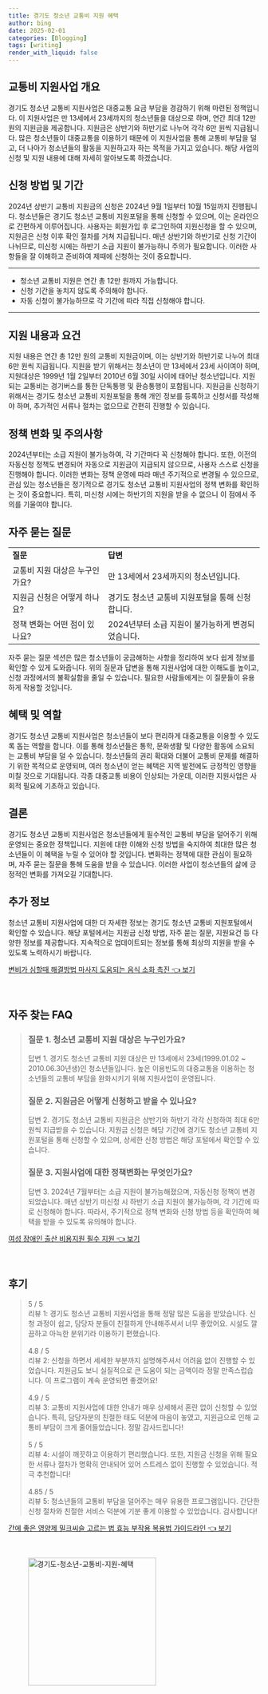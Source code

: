 ```yaml
---
title: 경기도 청소년 교통비 지원 혜택
author: bing
date: 2025-02-01
categories: [Blogging]
tags: [writing]
render_with_liquid: false
---
```



<h2 id='교통비 지원사업 개요'>교통비 지원사업 개요</h2>

<p>경기도 청소년 교통비 지원사업은 대중교통 요금 부담을 경감하기 위해 마련된 정책입니다. 이 지원사업은 만 13세에서 23세까지의 청소년들을 대상으로 하며, 연간 최대 12만 원의 지원금을 제공합니다. 지원금은 상반기와 하반기로 나누어 각각 6만 원씩 지급됩니다. 많은 청소년들이 대중교통을 이용하기 때문에 이 지원사업을 통해 교통비 부담을 덜고, 더 나아가 청소년들의 활동을 지원하고자 하는 목적을 가지고 있습니다. 해당 사업의 신청 및 지원 내용에 대해 자세히 알아보도록 하겠습니다.</p>

<h2 id='신청 방법 및 기간'>신청 방법 및 기간</h2>

<p>2024년 상반기 교통비 지원금의 신청은 2024년 9월 1일부터 10월 15일까지 진행됩니다. 청소년들은 경기도 청소년 교통비 지원포털을 통해 신청할 수 있으며, 이는 온라인으로 간편하게 이루어집니다. 사용자는 회원가입 후 로그인하여 지원신청을 할 수 있으며, 지원금은 신청 이후 확인 절차를 거쳐 지급됩니다. 매년 상반기와 하반기로 신청 기간이 나뉘므로, 미신청 시에는 하반기 소급 지원이 불가능하니 주의가 필요합니다. 이러한 사항들을 잘 이해하고 준비하여 제때에 신청하는 것이 중요합니다.</p>

<hr />

<ul>
    <li>청소년 교통비 지원은 연간 총 12만 원까지 가능합니다.</li>
    <li>신청 기간을 놓치지 않도록 주의해야 합니다.</li>
    <li>자동 신청이 불가능하므로 각 기간에 따라 직접 신청해야 합니다.</li>
</ul>

<hr />

<h2 id='지원 내용과 요건'>지원 내용과 요건</h2>

<p>지원 내용은 연간 총 12만 원의 교통비 지원금이며, 이는 상반기와 하반기로 나누어 최대 6만 원씩 지급됩니다. 지원을 받기 위해서는 청소년이 만 13세에서 23세 사이여야 하며, 지원대상은 1999년 1월 2일부터 2010년 6월 30일 사이에 태어난 청소년입니다. 지원되는 교통비는 경기버스를 통한 단독통행 및 환승통행이 포함됩니다. 지원금을 신청하기 위해서는 경기도 청소년 교통비 지원포털을 통해 개인 정보를 등록하고 신청서를 작성해야 하며, 추가적인 서류나 절차는 없으므로 간편히 진행할 수 있습니다.</p>

<h2 id='정책 변화 및 주의사항'>정책 변화 및 주의사항</h2>

<p>2024년부터는 소급 지원이 불가능하여, 각 기간마다 꼭 신청해야 합니다. 또한, 이전의 자동신청 정책도 변경되어 자동으로 지원금이 지급되지 않으므로, 사용자 스스로 신청을 진행해야 합니다. 이러한 변화는 정책 운영에 따라 매년 주기적으로 변경될 수 있으므로, 관심 있는 청소년들은 정기적으로 경기도 청소년 교통비 지원사업의 정책 변화를 확인하는 것이 중요합니다. 특히, 미신청 시에는 하반기의 지원을 받을 수 없으니 이 점에서 주의를 기울여야 합니다.</p>

<h2 id='자주 묻는 질문'>자주 묻는 질문</h2>

<table>
    <tr>
        <td><b>질문</b></td>
        <td><b>답변</b></td>
    </tr>
    <tr>
        <td>교통비 지원 대상은 누구인가요?</td>
        <td>만 13세에서 23세까지의 청소년입니다.</td>
    </tr>
    <tr>
        <td>지원금 신청은 어떻게 하나요?</td>
        <td>경기도 청소년 교통비 지원포털을 통해 신청합니다.</td>
    </tr>
    <tr>
        <td>정책 변화는 어떤 점이 있나요?</td>
        <td>2024년부터 소급 지원이 불가능하게 변경되었습니다.</td>
    </tr>
</table>

<p>자주 묻는 질문 섹션은 많은 청소년들이 궁금해하는 사항을 정리하여 보다 쉽게 정보를 확인할 수 있게 도와줍니다. 위의 질문과 답변을 통해 지원사업에 대한 이해도를 높이고, 신청 과정에서의 불확실함을 줄일 수 있습니다. 필요한 사람들에게는 이 질문들이 유용하게 작용할 것입니다.</p>

<h2 id='혜택 및 역할'>혜택 및 역할</h2>

<p>경기도 청소년 교통비 지원사업은 청소년들이 보다 편리하게 대중교통을 이용할 수 있도록 돕는 역할을 합니다. 이를 통해 청소년들은 통학, 문화생활 및 다양한 활동에 소요되는 교통비 부담을 덜 수 있습니다. 청소년들의 권리 확대와 더불어 교통비 문제를 해결하기 위한 목적으로 운영되며, 여러 청소년이 얻는 혜택은 지역 발전에도 긍정적인 영향을 미칠 것으로 기대됩니다. 각종 대중교통 비용이 인상되는 가운데, 이러한 지원사업은 사회적 필요에 기초하고 있습니다.</p>

<h2 id='결론'>결론</h2>

<p>경기도 청소년 교통비 지원사업은 청소년들에게 필수적인 교통비 부담을 덜어주기 위해 운영되는 중요한 정책입니다. 지원에 대한 이해와 신청 방법을 숙지하여 최대한 많은 청소년들이 이 혜택을 누릴 수 있어야 할 것입니다. 변화하는 정책에 대한 관심이 필요하며, 자주 묻는 질문을 통해 도움을 받을 수 있습니다. 이러한 사업이 청소년들의 삶에 긍정적인 변화를 가져오길 기대합니다.</p>

<h2 id='추가 정보'>추가 정보</h2>

<p>청소년 교통비 지원사업에 대한 더 자세한 정보는 경기도 청소년 교통비 지원포털에서 확인할 수 있습니다. 해당 포털에서는 지원금 신청 방법, 자주 묻는 질문, 지원요건 등 다양한 정보를 제공합니다. 지속적으로 업데이트되는 정보를 통해 최상의 지원을 받을 수 있도록 노력하시기 바랍니다.</p>


<p><a class="click-button" title="변비가 심할때 해결방법 마사지 도움되는 음식 소화 촉진" href="https://adkhouse.github.io/posts/%EB%B3%80%EB%B9%84%EA%B0%80-%EC%8B%AC%ED%95%A0%EB%95%8C-%ED%95%B4%EA%B2%B0%EB%B0%A9%EB%B2%95-%EB%A7%88%EC%82%AC%EC%A7%80-%EB%8F%84%EC%9B%80%EB%90%98%EB%8A%94-%EC%9D%8C%EC%8B%9D-%EC%86%8C%ED%99%94-%EC%B4%89%EC%A7%84/" rel="dofollow">변비가 심할때 해결방법 마사지 도움되는 음식 소화 촉진 👈 보기</a></p><br>
<h2 id='자주_찾는_FAQ'>자주 찾는 FAQ</h2>
<div itemscope="" itemtype="https://schema.org/FAQPage"> 
<blockquote> 
<div itemscope="" itemprop="mainEntity" itemtype="https://schema.org/Question"> 
<h3 itemprop="name">질문 1. 청소년 교통비 지원 대상은 누구인가요?</h3> 
<div itemscope="" itemprop="acceptedAnswer" itemtype="https://schema.org/Answer"> 
<span itemprop="text"> 
<p>답변 1. 경기도 청소년 교통비 지원 대상은 만 13세에서 23세(1999.01.02 ~ 2010.06.30년생)인 청소년들입니다. 높은 이용빈도의 대중교통을 이용하는 청소년들의 교통비 부담을 완화시키기 위해 지원사업이 운영됩니다.</p> 
</span> 
</div> 
</div> 
<div itemscope="" itemprop="mainEntity" itemtype="https://schema.org/Question"> 
<h3 itemprop="name">질문 2. 지원금은 어떻게 신청하고 받을 수 있나요?</h3> 
<div itemscope="" itemprop="acceptedAnswer" itemtype="https://schema.org/Answer"> 
<span itemprop="text"> 
<p>답변 2. 경기도 청소년 교통비 지원금은 상반기와 하반기 각각 신청하여 최대 6만 원씩 지급받을 수 있습니다. 지원금 신청은 해당 기간에 경기도 청소년 교통비 지원포털을 통해 신청할 수 있으며, 상세한 신청 방법은 해당 포털에서 확인할 수 있습니다.</p> 
</span> 
</div> 
</div> 
<div itemscope="" itemprop="mainEntity" itemtype="https://schema.org/Question"> 
<h3 itemprop="name">질문 3. 지원사업에 대한 정책변화는 무엇인가요?</h3> 
<div itemscope="" itemprop="acceptedAnswer" itemtype="https://schema.org/Answer"> 
<span itemprop="text"> 
<p>답변 3. 2024년 7월부터는 소급 지원이 불가능해졌으며, 자동신청 정책이 변경되었습니다. 매년 상반기 미신청 시 하반기 소급 지원이 불가능하며, 각 기간에 따로 신청해야 합니다. 따라서, 주기적으로 정책 변화와 신청 방법 등을 확인하여 혜택을 받을 수 있도록 유의해야 합니다.</p> 
</span> 
</div> 
</div> 
</blockquote> 
</div>
<p><a class="click-button" title="여성 장애인 출산 비용지원 필수 지원" href="https://adkhouse.github.io/posts/%EC%97%AC%EC%84%B1-%EC%9E%A5%EC%95%A0%EC%9D%B8-%EC%B6%9C%EC%82%B0-%EB%B9%84%EC%9A%A9%EC%A7%80%EC%9B%90-%ED%95%84%EC%88%98-%EC%A7%80%EC%9B%90/" rel="dofollow">여성 장애인 출산 비용지원 필수 지원 👈 보기</a></p><br>
<h2 id='후기'>후기</h2>
<div itemscope itemtype="https://schema.org/Product">
  <blockquote>
  <div itemprop="review" itemscope itemtype="https://schema.org/Review">
      <div itemprop="reviewRating" itemscope itemtype="https://schema.org/Rating"> <span itemprop="ratingValue">5</span> / <span itemprop="bestRating">5</span> </div>
      <span itemprop="reviewBody">리뷰 1: 경기도 청소년 교통비 지원사업을 통해 정말 많은 도움을 받았습니다. 신청 과정이 쉽고, 담당자 분들이 친절하게 안내해주셔서 너무 좋았어요. 시설도 깔끔하고 아늑한 분위기라 이용하기 편했습니다.</span>
  </div>
  <br>
  <div itemprop="review" itemscope itemtype="https://schema.org/Review">
      <div itemprop="reviewRating" itemscope itemtype="https://schema.org/Rating"> <span itemprop="ratingValue">4.8</span> / <span itemprop="bestRating">5</span> </div>
      <span itemprop="reviewBody">리뷰 2: 신청을 하면서 세세한 부분까지 설명해주셔서 어려움 없이 진행할 수 있었습니다. 지원금도 보니 실질적으로 큰 도움이 되는 금액이라 정말 만족스럽습니다. 이 프로그램이 계속 운영되면 좋겠어요!</span>
  </div>
  <br>
  <div itemprop="review" itemscope itemtype="https://schema.org/Review">
      <div itemprop="reviewRating" itemscope itemtype="https://schema.org/Rating"> <span itemprop="ratingValue">4.9</span> / <span itemprop="bestRating">5</span> </div>
      <span itemprop="reviewBody">리뷰 3: 교통비 지원사업에 대한 안내가 매우 상세해서 혼란 없이 신청할 수 있었습니다. 특히, 담당자분의 친절한 태도 덕분에 마음이 놓였고, 지원금으로 인해 교통비 부담이 크게 줄어들었습니다. 정말 감사드립니다!</span>
  </div>
  <br>
  <div itemprop="review" itemscope itemtype="https://schema.org/Review">
      <div itemprop="reviewRating" itemscope itemtype="https://schema.org/Rating"> <span itemprop="ratingValue">5</span> / <span itemprop="bestRating">5</span> </div>
      <span itemprop="reviewBody">리뷰 4: 시설이 깨끗하고 이용하기 편리했습니다. 또한, 지원금 신청을 위해 필요한 서류나 절차가 명확히 안내되어 있어 스트레스 없이 진행할 수 있었습니다. 적극 추천합니다!</span>
  </div>
  <br>
  <div itemprop="review" itemscope itemtype="https://schema.org/Review">
      <div itemprop="reviewRating" itemscope itemtype="https://schema.org/Rating"> <span itemprop="ratingValue">4.85</span> / <span itemprop="bestRating">5</span> </div>
      <span itemprop="reviewBody">리뷰 5: 청소년들의 교통비 부담을 덜어주는 매우 유용한 프로그램입니다. 간단한 신청 절차와 친절한 서비스 덕분에 기분 좋게 이용할 수 있었습니다. 감사합니다!</span>
  </div>
  </blockquote>
</div>
<p><a class="click-button" title="간에 좋은 영양제 밀크씨슬 고르는 법 효능 부작용 복용법 가이드라인" href="https://adkhouse.github.io/posts/%EA%B0%84%EC%97%90-%EC%A2%8B%EC%9D%80-%EC%98%81%EC%96%91%EC%A0%9C-%EB%B0%80%ED%81%AC%EC%94%A8%EC%8A%AC-%EA%B3%A0%EB%A5%B4%EB%8A%94-%EB%B2%95-%ED%9A%A8%EB%8A%A5-%EB%B6%80%EC%9E%91%EC%9A%A9-%EB%B3%B5%EC%9A%A9%EB%B2%95-%EA%B0%80%EC%9D%B4%EB%93%9C%EB%9D%BC%EC%9D%B8/" rel="dofollow">간에 좋은 영양제 밀크씨슬 고르는 법 효능 부작용 복용법 가이드라인 👈 보기</a></p><br>
<figure class="image"><img src="https://adkhouse.github.io/assets/img/thumbnail/경기도-청소년-교통비-지원-혜택.webp" alt="경기도-청소년-교통비-지원-혜택" width="256" height="256"></figure>
